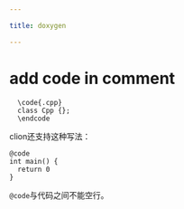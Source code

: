 ```yaml
---

title: doxygen

---
```



# add code in comment

```
  \code{.cpp}
  class Cpp {};
  \endcode
```

clion还支持这种写法：

```
@code
int main() {
  return 0
}
```

`@code`与代码之间不能空行。
